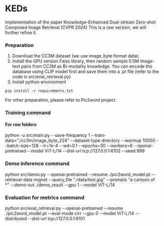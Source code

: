 # KEDs

Implementation of the paper Knowledge-Enhanced Dual-stream Zero-shot Composed Image Retrieval (CVPR 2024)
This is a raw version, we will further refine it.


### Preparation
1. Download the CC3M dataset (we use image_byte format data).
2. Install the GPU version Faiss library, then random sample 0.5M image-text pairs from CC3M as Bi-modality knowledge. You can encode the database using CLIP model first and save them into a .pt file (refer to the code in src/eval_retrieval.py)
3. Install python environment
```
pip install -r requirements.txt
``` 
For other preparation, please refer to Pic2word project.

### Training command

#### For raw folders
python -u src/main.py --save-frequency 1 --train-data="./cc3m/image_byte_224" --dataset-type directory --warmup 10000 --batch-size=128  --lr=1e-4 --wd=0.1  --epochs=30 --workers=6 --openai-pretrained --model ViT-L/14  --dist-url tcp://127.0.0.1:6102 --seed 999

### Demo inference command 
python src/demo.py --openai-pretrained --resume ./pic2word_model.pt --retrieval-data imgnet --query_file "./data/test.jpg" --prompts "a cartoon of *" --demo-out ./demo_result --gpu 1 --model ViT-L/14

### Evaluation for metrics command
python src/eval_retrieval.py --openai-pretrained --resume ./pic2word_model.pt --eval-mode cirr --gpu 0 --model ViT-L/14 --distributed --dist-url tcp://127.0.0.1:6101
